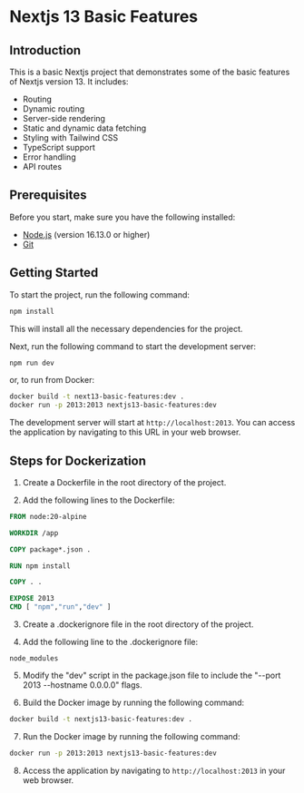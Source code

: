 # Nextjs 13 Basic Features

## Introduction

This is a basic Nextjs project that demonstrates some of the basic features of Nextjs version 13. It includes:

- Routing
- Dynamic routing
- Server-side rendering
- Static and dynamic data fetching
- Styling with Tailwind CSS
- TypeScript support
- Error handling
- API routes

## Prerequisites

Before you start, make sure you have the following installed:

- [Node.js](https://nodejs.org/en/download/) (version 16.13.0 or higher)
- [Git](https://git-scm.com/downloads)

## Getting Started

To start the project, run the following command:

```bash
npm install
```

This will install all the necessary dependencies for the project.

Next, run the following command to start the development server:

```bash
npm run dev
```

or, to run from Docker:

```bash
docker build -t next13-basic-features:dev .
docker run -p 2013:2013 nextjs13-basic-features:dev
```

The development server will start at `http://localhost:2013`. You can access the application by navigating to this URL in your web browser.

## Steps for Dockerization

1. Create a Dockerfile in the root directory of the project.

2. Add the following lines to the Dockerfile:

```dockerfile
FROM node:20-alpine

WORKDIR /app

COPY package*.json .

RUN npm install

COPY . .

EXPOSE 2013
CMD [ "npm","run","dev" ]
```

3. Create a .dockerignore file in the root directory of the project.

4. Add the following line to the .dockerignore file:

```dockerignore
node_modules
```

5. Modify the "dev" script in the package.json file to include the "--port 2013 --hostname 0.0.0.0" flags.

6. Build the Docker image by running the following command:

```bash
docker build -t nextjs13-basic-features:dev .
```

7. Run the Docker image by running the following command:

```bash
docker run -p 2013:2013 nextjs13-basic-features:dev
```

8. Access the application by navigating to `http://localhost:2013` in your web browser.
